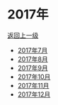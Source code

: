 # 2017年

<a href="/#/days/index">返回上一级</a>

- <a href="/#/days/2017/07/index">2017年7月</a>
- <a href="/#/days/2017/08/index">2017年8月</a>
- <a href="/#/days/2017/09/index">2017年9月</a>
- <a href="/#/days/2017/10/index">2017年10月</a>
- <a href="/#/days/2017/11/index">2017年11月</a>
- <a href="/#/days/2017/12/index">2017年12月</a>
